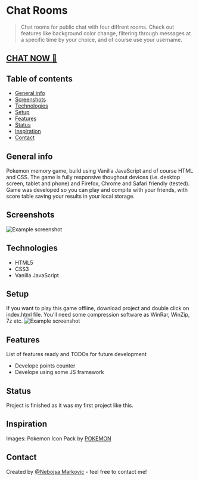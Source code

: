 # Chat Rooms
> Chat rooms for public chat with four diffrent rooms. Check out features like background color change, filtering through messages at a specific time
by your choice, and of course use your username.

<h2> <a href="https://chat-project-a98f0.web.app/"> CHAT NOW 💬 </a> </h2>

## Table of contents
* [General info](#general-info)
* [Screenshots](#screenshots)
* [Technologies](#technologies)
* [Setup](#setup)
* [Features](#features)
* [Status](#status)
* [Inspiration](#inspiration)
* [Contact](#contact)

## General info
Pokemon memory game, build using Vanilla JavaScript and of course HTML and CSS. The game is fully responsive thoughout devices (i.e. desktop screen, tablet and phone) and Firefox, Chrome and Safari friendly (tested).
Game was developed so you can play and compite with your friends, with score table
saving your results in your local storage.

## Screenshots
![Example screenshot](./images/pokeball.png)

## Technologies
* HTML5
* CSS3
* Vanilla JavaScript

## Setup
If you want to play this game offline, download project and double click on index.html file. You'll need some compression software as WinRar, WinZip, 7z etc.
![Example screenshot](https://user-images.githubusercontent.com/59211000/96584696-e6412200-12de-11eb-9b99-602b4010a91c.png)

## Features
List of features ready and TODOs for future development
* Develope points counter
* Develope using some JS framework

## Status
Project is finished as it was my first project like this.

## Inspiration
Images: Pokemon Icon Pack by [POKEMON](https://www.pokemon.com/us/)


## Contact
Created by [@Nebojsa Markovic](https://www.linkedin.com/in/nebojsa-markovic-6760111b5/) - feel free to contact me!
